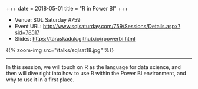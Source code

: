 +++
date = 2018-05-01
title = "R in Power BI"
+++

- Venue: SQL Saturday #759
- Event URL: http://www.sqlsaturday.com/759/Sessions/Details.aspx?sid=78517
- Slides: https://taraskaduk.github.io/rpowerbi.html


{{% zoom-img src="/talks/sqlsat18.jpg" %}}

---

In this session, we will touch on R as the language for data science, and then will dive right into how to use R within the Power BI environment, and why to use it in a first place.